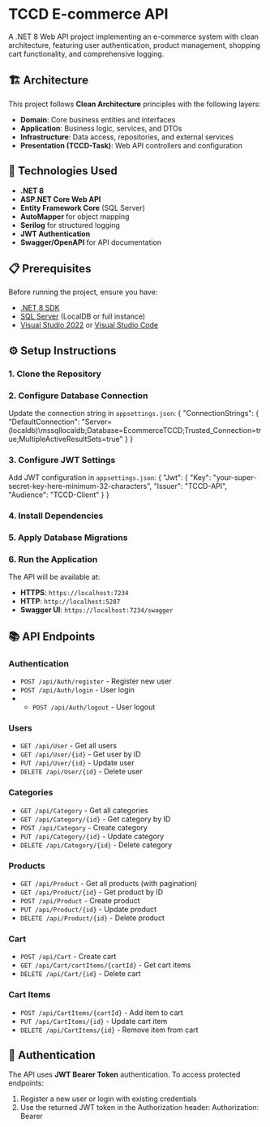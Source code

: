 ﻿# TCCD E-commerce API

A .NET 8 Web API project implementing an e-commerce system with clean architecture, featuring user authentication, product management, shopping cart functionality, and comprehensive logging.

## 🏗️ Architecture

This project follows **Clean Architecture** principles with the following layers:

- **Domain**: Core business entities and interfaces
- **Application**: Business logic, services, and DTOs
- **Infrastructure**: Data access, repositories, and external services
- **Presentation (TCCD-Task)**: Web API controllers and configuration

## 🚀 Technologies Used

- **.NET 8**
- **ASP.NET Core Web API**
- **Entity Framework Core** (SQL Server)
- **AutoMapper** for object mapping
- **Serilog** for structured logging
- **JWT Authentication**
- **Swagger/OpenAPI** for API documentation

## 📋 Prerequisites

Before running the project, ensure you have:

- [.NET 8 SDK](https://dotnet.microsoft.com/download/dotnet/8.0)
- [SQL Server](https://www.microsoft.com/en-us/sql-server/sql-server-downloads) (LocalDB or full instance)
- [Visual Studio 2022](https://visualstudio.microsoft.com/vs/) or [Visual Studio Code](https://code.visualstudio.com/)

## ⚙️ Setup Instructions

### 1. Clone the Repository

### 2. Configure Database Connection
Update the connection string in `appsettings.json`:
{ "ConnectionStrings": { "DefaultConnection": "Server=(localdb)\mssqllocaldb;Database=EcommerceTCCD;Trusted_Connection=true;MultipleActiveResultSets=true" } }

### 3. Configure JWT Settings
Add JWT configuration in `appsettings.json`:
{ "Jwt": { "Key": "your-super-secret-key-here-minimum-32-characters", "Issuer": "TCCD-API", "Audience": "TCCD-Client" } }
### 4. Install Dependencies

### 5. Apply Database Migrations

### 6. Run the Application
The API will be available at:
- **HTTPS**: `https://localhost:7234`
- **HTTP**: `http://localhost:5287`
- **Swagger UI**: `https://localhost:7234/swagger`

## 📚 API Endpoints

### Authentication
- `POST /api/Auth/register` - Register new user
- `POST /api/Auth/login` - User login
- - `POST /api/Auth/logout` - User logout

### Users
- `GET /api/User` - Get all users
- `GET /api/User/{id}` - Get user by ID
- `PUT /api/User/{id}` - Update user
- `DELETE /api/User/{id}` - Delete user

### Categories
- `GET /api/Category` - Get all categories
- `GET /api/Category/{id}` - Get category by ID
- `POST /api/Category` - Create category
- `PUT /api/Category/{id}` - Update category
- `DELETE /api/Category/{id}` - Delete category

### Products
- `GET /api/Product` - Get all products (with pagination)
- `GET /api/Product/{id}` - Get product by ID
- `POST /api/Product` - Create product
- `PUT /api/Product/{id}` - Update product
- `DELETE /api/Product/{id}` - Delete product

### Cart
- `POST /api/Cart` - Create cart
- `GET /api/Cart/cartItems/{cartId}` - Get cart items
- `DELETE /api/Cart/{id}` - Delete cart

### Cart Items
- `POST /api/CartItems/{cartId}` - Add item to cart
- `PUT /api/CartItems/{id}` - Update cart item
- `DELETE /api/CartItems/{id}` - Remove item from cart

## 🔐 Authentication

The API uses **JWT Bearer Token** authentication. To access protected endpoints:
1. Register a new user or login with existing credentials
2. Use the returned JWT token in the Authorization header: Authorization: Bearer <your-jwt-token>
